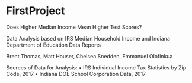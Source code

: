# FirstProject
Does Higher Median Income Mean Higher Test Scores?

Data Analysis based on IRS Median Household Income and Indiana Department of Education Data Reports

Brent Thomas, Matt Houser, Chelsea Snedden, Emmanuel Olofinkua

Sources of Data for Analysis:
• IRS Individual Income Tax Statistics by Zip Code, 2017
• Indiana DOE School Corporation Data, 2017

